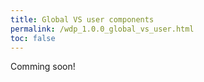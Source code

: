 ```yaml
---
title: Global VS user components
permalink: /wdp_1.0.0_global_vs_user.html
toc: false
---
```


Comming soon!

